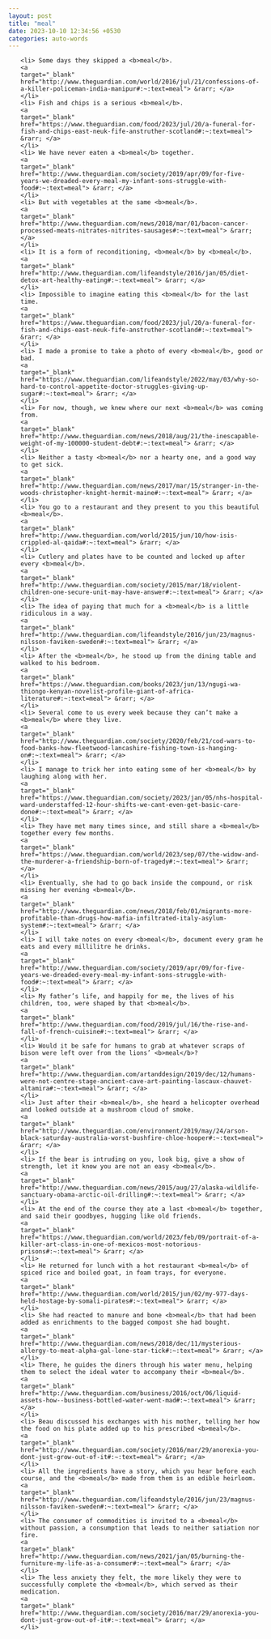```yaml
---
layout: post
title: "meal"
date: 2023-10-10 12:34:56 +0530
categories: auto-words
---
```

<ol>

    <li> Some days they skipped a <b>meal</b>.
    <a 
    target="_blank" 
    href="http://www.theguardian.com/world/2016/jul/21/confessions-of-a-killer-policeman-india-manipur#:~:text=meal"> &rarr; </a>
    </li>
    <li> Fish and chips is a serious <b>meal</b>.
    <a 
    target="_blank" 
    href="https://www.theguardian.com/food/2023/jul/20/a-funeral-for-fish-and-chips-east-neuk-fife-anstruther-scotland#:~:text=meal"> &rarr; </a>
    </li>
    <li> We have never eaten a <b>meal</b> together.
    <a 
    target="_blank" 
    href="http://www.theguardian.com/society/2019/apr/09/for-five-years-we-dreaded-every-meal-my-infant-sons-struggle-with-food#:~:text=meal"> &rarr; </a>
    </li>
    <li> But with vegetables at the same <b>meal</b>.
    <a 
    target="_blank" 
    href="http://www.theguardian.com/news/2018/mar/01/bacon-cancer-processed-meats-nitrates-nitrites-sausages#:~:text=meal"> &rarr; </a>
    </li>
    <li> It is a form of reconditioning, <b>meal</b> by <b>meal</b>.
    <a 
    target="_blank" 
    href="http://www.theguardian.com/lifeandstyle/2016/jan/05/diet-detox-art-healthy-eating#:~:text=meal"> &rarr; </a>
    </li>
    <li> Impossible to imagine eating this <b>meal</b> for the last time.
    <a 
    target="_blank" 
    href="https://www.theguardian.com/food/2023/jul/20/a-funeral-for-fish-and-chips-east-neuk-fife-anstruther-scotland#:~:text=meal"> &rarr; </a>
    </li>
    <li> I made a promise to take a photo of every <b>meal</b>, good or bad.
    <a 
    target="_blank" 
    href="https://www.theguardian.com/lifeandstyle/2022/may/03/why-so-hard-to-control-appetite-doctor-struggles-giving-up-sugar#:~:text=meal"> &rarr; </a>
    </li>
    <li> For now, though, we knew where our next <b>meal</b> was coming from.
    <a 
    target="_blank" 
    href="http://www.theguardian.com/news/2018/aug/21/the-inescapable-weight-of-my-100000-student-debt#:~:text=meal"> &rarr; </a>
    </li>
    <li> Neither a tasty <b>meal</b> nor a hearty one, and a good way to get sick.
    <a 
    target="_blank" 
    href="http://www.theguardian.com/news/2017/mar/15/stranger-in-the-woods-christopher-knight-hermit-maine#:~:text=meal"> &rarr; </a>
    </li>
    <li> You go to a restaurant and they present to you this beautiful <b>meal</b>.
    <a 
    target="_blank" 
    href="http://www.theguardian.com/world/2015/jun/10/how-isis-crippled-al-qaida#:~:text=meal"> &rarr; </a>
    </li>
    <li> Cutlery and plates have to be counted and locked up after every <b>meal</b>.
    <a 
    target="_blank" 
    href="http://www.theguardian.com/society/2015/mar/18/violent-children-one-secure-unit-may-have-answer#:~:text=meal"> &rarr; </a>
    </li>
    <li> The idea of paying that much for a <b>meal</b> is a little ridiculous in a way.
    <a 
    target="_blank" 
    href="http://www.theguardian.com/lifeandstyle/2016/jun/23/magnus-nilsson-faviken-sweden#:~:text=meal"> &rarr; </a>
    </li>
    <li> After the <b>meal</b>, he stood up from the dining table and walked to his bedroom.
    <a 
    target="_blank" 
    href="https://www.theguardian.com/books/2023/jun/13/ngugi-wa-thiongo-kenyan-novelist-profile-giant-of-africa-literature#:~:text=meal"> &rarr; </a>
    </li>
    <li> Several come to us every week because they can’t make a <b>meal</b> where they live.
    <a 
    target="_blank" 
    href="http://www.theguardian.com/society/2020/feb/21/cod-wars-to-food-banks-how-fleetwood-lancashire-fishing-town-is-hanging-on#:~:text=meal"> &rarr; </a>
    </li>
    <li> I manage to trick her into eating some of her <b>meal</b> by laughing along with her.
    <a 
    target="_blank" 
    href="https://www.theguardian.com/society/2023/jan/05/nhs-hospital-ward-understaffed-12-hour-shifts-we-cant-even-get-basic-care-done#:~:text=meal"> &rarr; </a>
    </li>
    <li> They have met many times since, and still share a <b>meal</b> together every few months.
    <a 
    target="_blank" 
    href="https://www.theguardian.com/world/2023/sep/07/the-widow-and-the-murderer-a-friendship-born-of-tragedy#:~:text=meal"> &rarr; </a>
    </li>
    <li> Eventually, she had to go back inside the compound, or risk missing her evening <b>meal</b>.
    <a 
    target="_blank" 
    href="http://www.theguardian.com/news/2018/feb/01/migrants-more-profitable-than-drugs-how-mafia-infiltrated-italy-asylum-system#:~:text=meal"> &rarr; </a>
    </li>
    <li> I will take notes on every <b>meal</b>, document every gram he eats and every millilitre he drinks.
    <a 
    target="_blank" 
    href="http://www.theguardian.com/society/2019/apr/09/for-five-years-we-dreaded-every-meal-my-infant-sons-struggle-with-food#:~:text=meal"> &rarr; </a>
    </li>
    <li> My father’s life, and happily for me, the lives of his children, too, were shaped by that <b>meal</b>.
    <a 
    target="_blank" 
    href="http://www.theguardian.com/food/2019/jul/16/the-rise-and-fall-of-french-cuisine#:~:text=meal"> &rarr; </a>
    </li>
    <li> Would it be safe for humans to grab at whatever scraps of bison were left over from the lions’ <b>meal</b>?
    <a 
    target="_blank" 
    href="http://www.theguardian.com/artanddesign/2019/dec/12/humans-were-not-centre-stage-ancient-cave-art-painting-lascaux-chauvet-altamira#:~:text=meal"> &rarr; </a>
    </li>
    <li> Just after their <b>meal</b>, she heard a helicopter overhead and looked outside at a mushroom cloud of smoke.
    <a 
    target="_blank" 
    href="http://www.theguardian.com/environment/2019/may/24/arson-black-saturday-australia-worst-bushfire-chloe-hooper#:~:text=meal"> &rarr; </a>
    </li>
    <li> If the bear is intruding on you, look big, give a show of strength, let it know you are not an easy <b>meal</b>.
    <a 
    target="_blank" 
    href="http://www.theguardian.com/news/2015/aug/27/alaska-wildlife-sanctuary-obama-arctic-oil-drilling#:~:text=meal"> &rarr; </a>
    </li>
    <li> At the end of the course they ate a last <b>meal</b> together, and said their goodbyes, hugging like old friends.
    <a 
    target="_blank" 
    href="https://www.theguardian.com/world/2023/feb/09/portrait-of-a-killer-art-class-in-one-of-mexicos-most-notorious-prisons#:~:text=meal"> &rarr; </a>
    </li>
    <li> He returned for lunch with a hot restaurant <b>meal</b> of spiced rice and boiled goat, in foam trays, for everyone.
    <a 
    target="_blank" 
    href="http://www.theguardian.com/world/2015/jun/02/my-977-days-held-hostage-by-somali-pirates#:~:text=meal"> &rarr; </a>
    </li>
    <li> She had reacted to manure and bone <b>meal</b> that had been added as enrichments to the bagged compost she had bought.
    <a 
    target="_blank" 
    href="http://www.theguardian.com/news/2018/dec/11/mysterious-allergy-to-meat-alpha-gal-lone-star-tick#:~:text=meal"> &rarr; </a>
    </li>
    <li> There, he guides the diners through his water menu, helping them to select the ideal water to accompany their <b>meal</b>.
    <a 
    target="_blank" 
    href="http://www.theguardian.com/business/2016/oct/06/liquid-assets-how--business-bottled-water-went-mad#:~:text=meal"> &rarr; </a>
    </li>
    <li> Beau discussed his exchanges with his mother, telling her how the food on his plate added up to his prescribed <b>meal</b>.
    <a 
    target="_blank" 
    href="http://www.theguardian.com/society/2016/mar/29/anorexia-you-dont-just-grow-out-of-it#:~:text=meal"> &rarr; </a>
    </li>
    <li> All the ingredients have a story, which you hear before each course, and the <b>meal</b> made from them is an edible heirloom.
    <a 
    target="_blank" 
    href="http://www.theguardian.com/lifeandstyle/2016/jun/23/magnus-nilsson-faviken-sweden#:~:text=meal"> &rarr; </a>
    </li>
    <li> The consumer of commodities is invited to a <b>meal</b> without passion, a consumption that leads to neither satiation nor fire.
    <a 
    target="_blank" 
    href="http://www.theguardian.com/news/2021/jan/05/burning-the-furniture-my-life-as-a-consumer#:~:text=meal"> &rarr; </a>
    </li>
    <li> The less anxiety they felt, the more likely they were to successfully complete the <b>meal</b>, which served as their medication.
    <a 
    target="_blank" 
    href="http://www.theguardian.com/society/2016/mar/29/anorexia-you-dont-just-grow-out-of-it#:~:text=meal"> &rarr; </a>
    </li>
